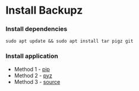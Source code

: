 # Install Backupz

### Install dependencies

```shell
sudo apt update && sudo apt install tar pigz git
```

### Install application

* Method 1 - [pip](pip.md)
* Method 2 - [pyz](pyz.md)
* Method 3 - [source](source.md)
